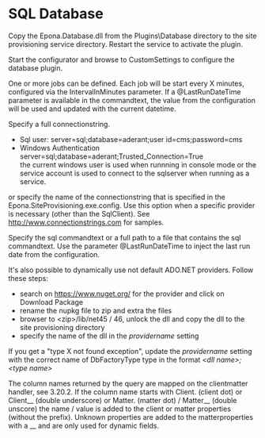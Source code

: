 # SQL Database

Copy the Epona.Database.dll from the Plugins\\Database directory to the site provisioning service directory. Restart the service to activate the plugin.

Start the configurator and browse to CustomSettings to configure the database plugin.

One or more jobs can be defined. Each job will be start every X minutes, configured via the IntervalInMinutes parameter. If a \@LastRunDateTime parameter is available in the commandtext, the value from the configuration will be used and updated with the current datetime.

Specify a full connectionstring.

- Sql user:
server=sql;database=aderant;user id=cms;password=cms
- Windows Authentication\
server=sql;database=aderant;Trusted_Connection=True\
the current windows user is used when runnning in console mode or the service account is used to connect to the sqlserver when running as a service.

or specify the name of the connectionstring that is specified in the Epona.SiteProvisioning.exe.config. Use this option when a specific provider is necessary (other than the SqlClient). See <http://www.connectionstrings.com> for samples.

Specify the sql commandtext or a full path to a file that contains the sql commandtext. Use the parameter \@LastRunDateTime to inject the last run date from the configuration.

It's also possible to dynamically use not default ADO.NET providers. Follow these steps:

- search on <https://www.nuget.org/> for the provider and click on Download Package
- rename the nupkg file to zip and extra the files
- browser to \<zip\>/lib/net45 / 46, unlock the dll and copy the dll to the site provisioning directory
- specify the name of the dll in the *providername* setting

If you get a "type X not found exception", update the *providername* setting with the correct name of DbFactoryType type in the format *\<dll name\>;\<type name\>*

The column names returned by the query are mapped on the clientmatter handler, see 3.20.2. If the column name starts with Client. (client dot) or Client\_\_ (double underscore) or Matter. (matter dot) / Matter\_\_ (double unscore) the name / value is added to the client or matter properties (without the prefix). Unknown properties are added to the matterproperties with a \_\_ and are only used for dynamic fields.
